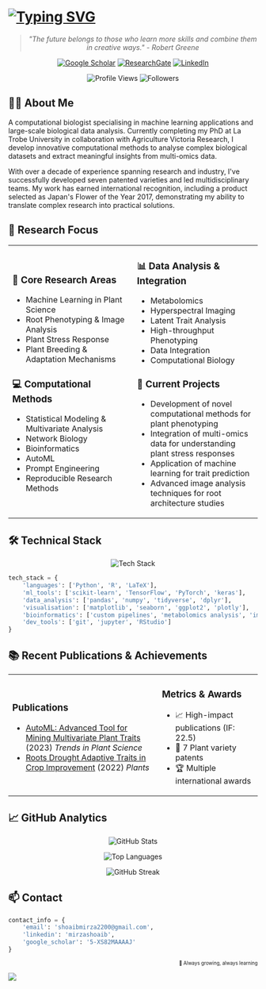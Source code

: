# [![Typing SVG](https://readme-typing-svg.herokuapp.com?font=Georgia&weight=500&size=30&pause=1000&color=2D5A27&center=true&vCenter=true&width=600&height=60&lines=Hi+there+👋+I'm+Shoaib)](https://git.io/typing-svg)

<div align="center">

> *"The future belongs to those who learn more skills and combine them in creative ways." - Robert Greene*

[![Google Scholar](https://img.shields.io/badge/Google_Scholar-2D5A27?style=for-the-badge&logo=google-scholar&logoColor=white)](https://scholar.google.com/citations?user=5-XS82MAAAAJ)
[![ResearchGate](https://img.shields.io/badge/Research_Gate-3A5A40?style=for-the-badge&logo=researchgate&logoColor=white)](https://www.researchgate.net/profile/Mirza-Shoaib)
[![LinkedIn](https://img.shields.io/badge/LinkedIn-588157?style=for-the-badge&logo=linkedin&logoColor=white)](https://www.linkedin.com/in/mirzashoaib/)

![Profile Views](https://komarev.com/ghpvc/?username=shoaibms&style=flat-square&color=90A955)
![Followers](https://img.shields.io/github/followers/shoaibms?style=flat-square&color=90A955)

</div>

## 👨‍🔬 About Me

A computational biologist specialising in machine learning applications and large-scale biological data analysis. Currently completing my PhD at La Trobe University in collaboration with Agriculture Victoria Research, I develop innovative computational methods to analyse complex biological datasets and extract meaningful insights from multi-omics data.

With over a decade of experience spanning research and industry, I've successfully developed seven patented varieties and led multidisciplinary teams. My work has earned international recognition, including a product selected as Japan's Flower of the Year 2017, demonstrating my ability to translate complex research into practical solutions.


## 🔬 Research Focus

<table>
<tr>
<td width="50%">

### 🌱 Core Research Areas
- Machine Learning in Plant Science
- Root Phenotyping & Image Analysis
- Plant Stress Response
- Plant Breeding & Adaptation Mechanisms

### 💻 Computational Methods
- Statistical Modeling & Multivariate Analysis
- Network Biology
- Bioinformatics
- AutoML
- Prompt Engineering
- Reproducible Research Methods

</td>
<td width="50%">

### 📊 Data Analysis & Integration
- Metabolomics
- Hyperspectral Imaging
- Latent Trait Analysis
- High-throughput Phenotyping
- Data Integration
- Computational Biology

### 🎯 Current Projects
- Development of novel computational methods for plant phenotyping
- Integration of multi-omics data for understanding plant stress responses
- Application of machine learning for trait prediction
- Advanced image analysis techniques for root architecture studies

</td>
</tr>
</table>

## 🛠️ Technical Stack

<div align="center">

![Tech Stack](https://skillicons.dev/icons?i=python,r,tensorflow,pytorch,git&theme=light)

</div>

```python
tech_stack = {
    'languages': ['Python', 'R', 'LaTeX'],
    'ml_tools': ['scikit-learn', 'TensorFlow', 'PyTorch', 'keras'],
    'data_analysis': ['pandas', 'numpy', 'tidyverse', 'dplyr'],
    'visualisation': ['matplotlib', 'seaborn', 'ggplot2', 'plotly'],
    'bioinformatics': ['custom pipelines', 'metabolomics analysis', 'image processing'],
    'dev_tools': ['git', 'jupyter', 'RStudio']
}
```

## 📚 Recent Publications & Achievements

<table>
<tr>
<td width="60%">

### Publications
- [AutoML: Advanced Tool for Mining Multivariate Plant Traits](https://doi.org/10.1016/j.tplants.2023.09.008) (2023) *Trends in Plant Science*
- [Roots Drought Adaptive Traits in Crop Improvement](https://www.mdpi.com/2223-7747/11/17/2256) (2022) *Plants*

</td>
<td width="40%">

### Metrics & Awards
- 📈 High-impact publications (IF: 22.5)
- 🔑 7 Plant variety patents
- 🏆 Multiple international awards

</td>
</tr>
</table>

## 📈 GitHub Analytics

<div align="center">

![GitHub Stats](https://github-readme-stats.vercel.app/api?username=shoaibms&show_icons=true&bg_color=00000000&title_color=2D5A27&text_color=344E41&icon_color=90A955&hide_border=true&count_private=true)

![Top Languages](https://github-readme-stats.vercel.app/api/top-langs/?username=shoaibms&layout=compact&bg_color=00000000&title_color=2D5A27&text_color=344E41&hide_border=true&langs_count=6)

![GitHub Streak](https://streak-stats.demolab.com?user=shoaibms&background=00000000&ring=2D5A27&fire=90A955&currStreakNum=344E41&sideNums=344E41&currStreakLabel=2D5A27&sideLabels=2D5A27&dates=588157&hide_border=true)

</div>

## 📫 Contact

```python
contact_info = {
    'email': 'shoaibmirza2200@gmail.com',
    'linkedin': 'mirzashoaib',
    'google_scholar': '5-XS82MAAAAJ'
}
```

<div align="right">
<sub><sup>🌱 Always growing, always learning</sup></sub>
</div>

![](https://raw.githubusercontent.com/shoaibms/shoaibms/output/github-contribution-grid-snake-dark.svg)
